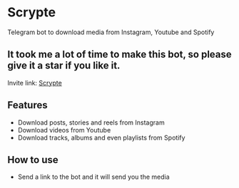 # Scrypte

Telegram bot to download media from Instagram, Youtube and Spotify

## It took me a lot of time to make this bot, so please give it a star if you like it.

Invite link: [Scrypte](https://t.me/scrypte_bot)

## Features

-   Download posts, stories and reels from Instagram
-   Download videos from Youtube
-   Download tracks, albums and even playlists from Spotify

## How to use

-   Send a link to the bot and it will send you the media
